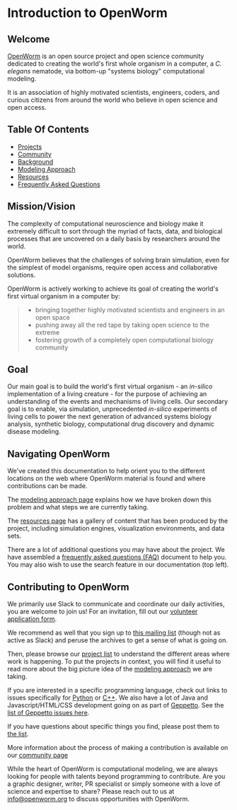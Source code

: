 Introduction to OpenWorm
========================

Welcome
-------

[OpenWorm](http://www.openworm.org) is an open source project and open science community dedicated to creating the world's first whole organism in a computer, a *C. elegans* nematode, via bottom-up "systems biology" computational modeling. 

It is an association of highly motivated scientists, engineers, coders, and curious citizens from around the world who believe in open science and open access.

Table Of Contents
-----------------

- [Projects](projects/)
- [Community](community/)
- [Background](background/)
- [Modeling Approach](modeling/)
- [Resources](Resources/resources/)
- [Frequently Asked Questions](faq/)

Mission/Vision
--------------

The complexity of computational neuroscience and biology make it extremely difficult to sort through the myriad of facts, data, and biological processes that are uncovered on a daily basis by researchers around the world.

OpenWorm believes that the challenges of solving brain simulation, even for the simplest of model organisms, require open access and collaborative solutions.

OpenWorm is actively working to achieve its goal of creating the world's first virtual organism in a computer by:

> -   bringing together highly motivated scientists and engineers in an open space
> -   pushing away all the red tape by taking open science to the extreme
> -   fostering growth of a completely open computational biology community

Goal
----

Our main goal is to build the world's first virtual organism - an <i>in-silico</i> implementation of a living creature - for the purpose of achieving an understanding of the events and mechanisms of living cells. Our secondary goal is to enable, via simulation, unprecedented <i>in-silico</i> experiments of living cells to power the next generation of advanced systems biology analysis, synthetic biology, computational drug discovery and dynamic disease modeling.

Navigating OpenWorm
-------------------

We've created this documentation to help orient you to the different locations on the web where OpenWorm material is found and where contributions can be made.

The [modeling approach page](modeling/) explains how we have broken down this problem and what steps we are currently taking.

The [resources page](Resources/resources/) has a gallery of content that has been produced by the project, including simulation engines, visualization environments, and data sets.

There are a lot of additional questions you may have about the project. We have assembled a [frequently asked questions (FAQ)](faq/) document to help you. You may also wish to use the search feature in our documentation (top left).

Contributing to OpenWorm
------------------------

We primarily use Slack to communicate and coordinate our daily activities, you are welcome to join us! For an invitation, fill out our [volunteer application form](https://goo.gl/3ncZWn).

We recommend as well that you sign up to [this mailing list](https://groups.google.com/forum/?fromgroups#!forum/openworm-discuss) (though not as active as Slack) and peruse the archives to get a sense of what is going on.

Then, please browse our [project list](projects/) to understand the different areas where work is happening. To put the projects in context, you will find it useful to read more about the big picture idea of the [modeling approach](modeling/) we are taking.

If you are interested in a specific programming language, check out links to issues specifically for [Python](https://github.com/openworm/OpenWorm/issues?direction=desc&labels=python&page=1&sort=comments&state=open) or [C++](https://github.com/openworm/OpenWorm/issues?direction=desc&labels=c%2B%2B&page=1&sort=comments&state=open). We also have a lot of Java and Javascript/HTML/CSS development going on as part of [Geppetto](http://www.geppetto.org/). See the [list of Geppetto issues here](https://github.com/orgs/openworm/projects/13).

If you have questions about specific things you find, please post them to [the list](https://groups.google.com/forum/?fromgroups#!forum/openworm-discuss).

More information about the process of making a contribution is available on our [community page](community/)

While the heart of OpenWorm is computational modeling, we are always looking for people with talents beyond programming to contribute. Are you a graphic designer, writer, PR specialist or simply someone with a love of science and expertise to share? Please reach out to us at <info@openworm.org> to discuss opportunities with OpenWorm.
